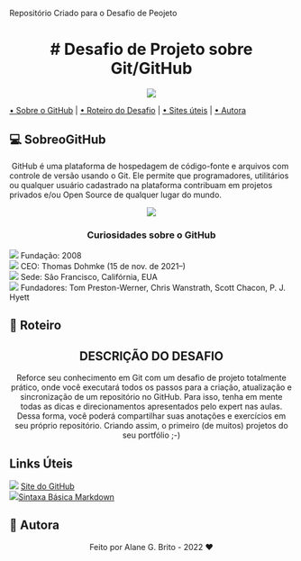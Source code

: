 
Repositório Criado para o Desafio de Peojeto

<h1 align="center"># Desafio de Projeto sobre  Git/GitHub </h1>
<div align="center"><img src="https://programathor.com.br/blog/wp-content/uploads/2018/04/github-logo-e1522860474698.png"/></div>

<p align="center">

 <a href="#computer-SobreoGitHub">• Sobre o GitHub</a> | 
 <a href="#memo-roteiro">• Roteiro do Desafio</a> | 
 <a href="#hammer-tecnologias">• Sites úteis</a> | 
 <a href="#boy-autor">• Autora</a> 
</p>

## :computer: **SobreoGitHub**

<p>
    GitHub é uma plataforma de hospedagem de código-fonte e arquivos com controle de versão usando o Git. Ele permite que programadores, utilitários ou qualquer usuário cadastrado na plataforma contribuam em projetos privados e/ou Open Source de qualquer lugar do mundo.
</p>

<div align="center">
    <img src="https://www.hostinger.com.br/tutoriais/wp-content/uploads/sites/12/2019/01/O-Que-e-GitHub-e-Para-Que-e-Usado-.png" >
    <h3>Curiosidades sobre o GitHub</h3>    
</div>
<p>
   <img src="https://img.icons8.com/color/24/000000/in-progress--v1.png"/> Fundação: 2008 <br>
   <img src="https://img.icons8.com/color/24/000000/in-progress--v1.png"/> CEO: Thomas Dohmke (15 de nov. de 2021–) <br>
   <img src="https://img.icons8.com/color/24/000000/in-progress--v1.png"/> Sede: São Francisco, Califórnia, EUA <br>
   <img src="https://img.icons8.com/color/24/000000/in-progress--v1.png"/> Fundadores: Tom Preston-Werner, Chris Wanstrath, Scott Chacon, P. J. Hyett
  <br>      
</p> 

## :memo: **Roteiro**

<div align="center">
  <h2>DESCRIÇÃO DO DESAFIO</h2>   
<p>
  Reforce seu conhecimento em Git com um desafio de projeto totalmente prático, onde você executará todos os passos para a criação, atualização e sincronização de um repositório no GitHub. Para isso, tenha em mente todas as dicas e direcionamentos apresentados pelo expert nas aulas. Dessa forma, você poderá compartilhar suas anotações e exercícios em seu próprio repositório. Criando assim, o primeiro (de muitos) projetos do seu portfólio ;-)
  </p>
</div>

## Links Úteis
<img src="https://img.icons8.com/color/24/000000/in-progress--v1.png"/> [Site do GitHub](https://github.com/) <br>
<img src="https://img.icons8.com/color/24/000000/in-progress--v1.png"/>[Sintaxa Básica Markdown](https://www.markdownguide.org/basic-syntax)<br>

## :girl: **Autora**

<div align="center">
Feito por Alane G. Brito - 2022 ❤️
</div>

